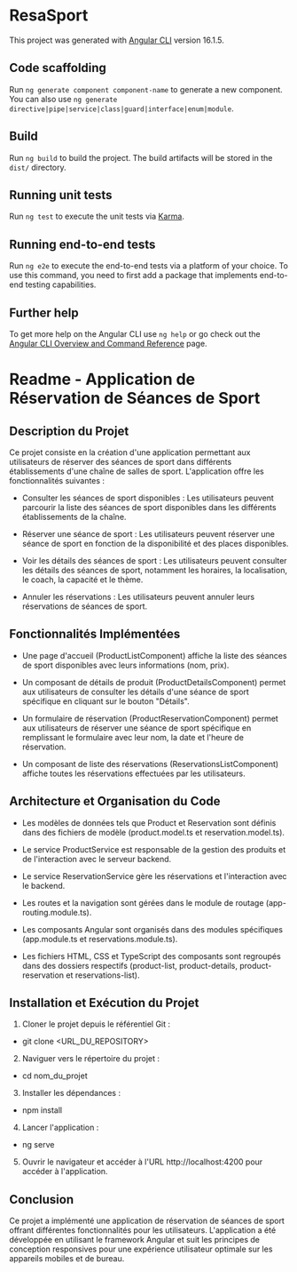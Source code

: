 # ResaSport

This project was generated with [Angular CLI](https://github.com/angular/angular-cli) version 16.1.5.

## Code scaffolding

Run `ng generate component component-name` to generate a new component. You can also use `ng generate directive|pipe|service|class|guard|interface|enum|module`.

## Build

Run `ng build` to build the project. The build artifacts will be stored in the `dist/` directory.

## Running unit tests

Run `ng test` to execute the unit tests via [Karma](https://karma-runner.github.io).

## Running end-to-end tests

Run `ng e2e` to execute the end-to-end tests via a platform of your choice. To use this command, you need to first add a package that implements end-to-end testing capabilities.

## Further help

To get more help on the Angular CLI use `ng help` or go check out the [Angular CLI Overview and Command Reference](https://angular.io/cli) page.

# Readme - Application de Réservation de Séances de Sport

## Description du Projet

Ce projet consiste en la création d'une application permettant aux utilisateurs de réserver des séances de sport dans différents établissements d'une chaîne de salles de sport. L'application offre les fonctionnalités suivantes :

- Consulter les séances de sport disponibles : Les utilisateurs peuvent parcourir la liste des séances de sport disponibles dans les différents établissements de la chaîne.

- Réserver une séance de sport : Les utilisateurs peuvent réserver une séance de sport en fonction de la disponibilité et des places disponibles.

- Voir les détails des séances de sport : Les utilisateurs peuvent consulter les détails des séances de sport, notamment les horaires, la localisation, le coach, la capacité et le thème.

- Annuler les réservations : Les utilisateurs peuvent annuler leurs réservations de séances de sport.

## Fonctionnalités Implémentées

- Une page d'accueil (ProductListComponent) affiche la liste des séances de sport disponibles avec leurs informations (nom, prix).

- Un composant de détails de produit (ProductDetailsComponent) permet aux utilisateurs de consulter les détails d'une séance de sport spécifique en cliquant sur le bouton "Détails".

- Un formulaire de réservation (ProductReservationComponent) permet aux utilisateurs de réserver une séance de sport spécifique en remplissant le formulaire avec leur nom, la date et l'heure de réservation.

- Un composant de liste des réservations (ReservationsListComponent) affiche toutes les réservations effectuées par les utilisateurs.

## Architecture et Organisation du Code

- Les modèles de données tels que Product et Reservation sont définis dans des fichiers de modèle (product.model.ts et reservation.model.ts).

- Le service ProductService est responsable de la gestion des produits et de l'interaction avec le serveur backend.

- Le service ReservationService gère les réservations et l'interaction avec le backend.

- Les routes et la navigation sont gérées dans le module de routage (app-routing.module.ts).

- Les composants Angular sont organisés dans des modules spécifiques (app.module.ts et reservations.module.ts).

- Les fichiers HTML, CSS et TypeScript des composants sont regroupés dans des dossiers respectifs (product-list, product-details, product-reservation et reservations-list).

## Installation et Exécution du Projet

1. Cloner le projet depuis le référentiel Git :

- git clone <URL_DU_REPOSITORY>

2. Naviguer vers le répertoire du projet :

- cd nom_du_projet

3. Installer les dépendances :

- npm install

4. Lancer l'application :

- ng serve

5. Ouvrir le navigateur et accéder à l'URL http://localhost:4200 pour accéder à l'application.

## Conclusion

Ce projet a implémenté une application de réservation de séances de sport offrant différentes fonctionnalités pour les utilisateurs. L'application a été développée en utilisant le framework Angular et suit les principes de conception responsives pour une expérience utilisateur optimale sur les appareils mobiles et de bureau.


